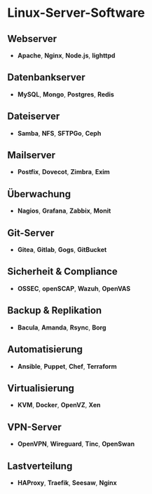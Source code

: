 # Linux-Server-Software


## Webserver
- **Apache**, **Nginx**, **Node.js**, **lighttpd**

## Datenbankserver
- **MySQL**, **Mongo**, **Postgres**, **Redis**

## Dateiserver
- **Samba**, **NFS**, **SFTPGo**, **Ceph**

## Mailserver
- **Postfix**, **Dovecot**, **Zimbra**, **Exim**

## Überwachung
- **Nagios**, **Grafana**, **Zabbix**, **Monit**

## Git-Server
- **Gitea**, **Gitlab**, **Gogs**, **GitBucket**

## Sicherheit & Compliance
- **OSSEC**, **openSCAP**, **Wazuh**, **OpenVAS**

## Backup & Replikation
- **Bacula**, **Amanda**, **Rsync**, **Borg**

## Automatisierung
- **Ansible**, **Puppet**, **Chef**, **Terraform**

## Virtualisierung
- **KVM**, **Docker**, **OpenVZ**, **Xen**

## VPN-Server
- **OpenVPN**, **Wireguard**, **Tinc**, **OpenSwan**

## Lastverteilung
- **HAProxy**, **Traefik**, **Seesaw**, **Nginx**
